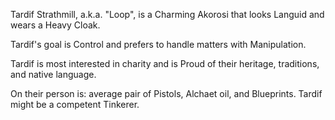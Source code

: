 <!-- TITLE: Loop -->
<!-- SUBTITLE: Appraiser for the Wraiths -->

Tardif Strathmill, a.k.a. "Loop", is a Charming Akorosi that looks Languid and wears a Heavy Cloak.

Tardif's goal is Control and prefers to handle matters with Manipulation.

Tardif is most interested in charity and is Proud of their heritage, traditions, and native language.

On their person is: average pair of Pistols, Alchaet oil, and Blueprints.
Tardif might be a competent Tinkerer.